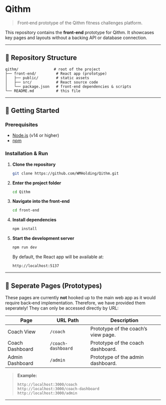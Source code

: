 # Qithm

> Front‑end prototype of the Qithm fitness challenges platform.

This repository contains the **front‑end** prototype for Qithm. It showcases key pages and layouts without a backing API or database connection.

---

## 📁 Repository Structure

```
qithm/                # root of the project
├── front-end/         # React app (prototype)
│   ├── public/        # static assets
│   ├── src/           # React source code
│   └── package.json   # front‑end dependencies & scripts
└── README.md          # this file
```


---

## 🚀 Getting Started

### Prerequisites

- [Node.js](https://nodejs.org/) (v14 or higher)
- [npm](https://www.npmjs.com/)

### Installation & Run

1. **Clone the repository**
   ```bash
   git clone https://github.com/WMHolding/Qithm.git
   ```
2. **Enter the project folder**
   ```bash
   cd Qithm
   ```
3. **Navigate into the front‑end**
   ```bash
   cd front-end
   ```
4. **Install dependencies**
   ```bash
   npm install
   ```
5. **Start the development server**
   ```bash
   npm run dev
   ```

   By default, the React app will be available at:
   ```
   http://localhost:5137
   ```

---

## 🎯 Seperate Pages (Prototypes)

These pages are currently **not** hooked up to the main web app as it would require back‑end implementation. 
Therefore, we have provided them seperately! They can only be accessed directly by URL:

| Page              | URL Path                   | Description                           |
| ----------------- | -------------------------- | ------------------------------------- |
| Coach View        | `/coach`                   | Prototype of the coach’s view page.   |
| Coach Dashboard   | `/coach-dashboard`         | Prototype of the coach dashboard.     |
| Admin Dashboard   | `/admin`                   | Prototype of the admin dashboard.     |

> **Example:**
> ```
> http://localhost:3000/coach
> http://localhost:3000/coach-dashboard
> http://localhost:3000/admin
> ```

---



